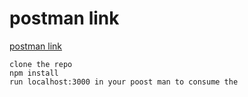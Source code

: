 # postman link

[postman link](https://documenter.getpostman.com/view/8508749/T1LJk8aU?version=latest)

```
clone the repo
npm install
run localhost:3000 in your poost man to consume the 

```

